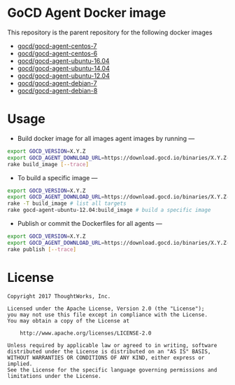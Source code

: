 # GoCD Agent Docker image

This repository is the parent repository for the following docker images

* [gocd/gocd-agent-centos-7](https://github.com/gocd/docker-gocd-agent-centos-7)
* [gocd/gocd-agent-centos-6](https://github.com/gocd/docker-gocd-agent-centos-6)
* [gocd/gocd-agent-ubuntu-16.04](https://github.com/gocd/docker-gocd-agent-ubuntu-16.04)
* [gocd/gocd-agent-ubuntu-14.04](https://github.com/gocd/docker-gocd-agent-ubuntu-14.04)
* [gocd/gocd-agent-ubuntu-12.04](https://github.com/gocd/docker-gocd-agent-ubuntu-12.04)
* [gocd/gocd-agent-debian-7](https://github.com/gocd/docker-gocd-agent-debian-7)
* [gocd/gocd-agent-debian-8](https://github.com/gocd/docker-gocd-agent-debian-8)

# Usage

- Build docker image for all images agent images by running —

```bash
export GOCD_VERSION=X.Y.Z
export GOCD_AGENT_DOWNLOAD_URL=https://download.gocd.io/binaries/X.Y.Z-PPPP/generic/go-agent-X.Y.Z-PPPP.zip
rake build_image [--trace]
```

- To build a specific image —

```bash
export GOCD_VERSION=X.Y.Z
export GOCD_AGENT_DOWNLOAD_URL=https://download.gocd.io/binaries/X.Y.Z-PPPP/generic/go-agent-X.Y.Z-PPPP.zip
rake -T build_image # list all targets
rake gocd-agent-ubuntu-12.04:build_image # build a specific image
```

- Publish or commit the Dockerfiles for all agents —

```bash
export GOCD_VERSION=X.Y.Z
export GOCD_AGENT_DOWNLOAD_URL=https://download.gocd.io/binaries/X.Y.Z-PPPP/generic/go-agent-X.Y.Z-PPPP.zip
rake publish [--trace]
```


# License

```plain
Copyright 2017 ThoughtWorks, Inc.

Licensed under the Apache License, Version 2.0 (the "License");
you may not use this file except in compliance with the License.
You may obtain a copy of the License at

    http://www.apache.org/licenses/LICENSE-2.0

Unless required by applicable law or agreed to in writing, software
distributed under the License is distributed on an "AS IS" BASIS,
WITHOUT WARRANTIES OR CONDITIONS OF ANY KIND, either express or implied.
See the License for the specific language governing permissions and
limitations under the License.
```
